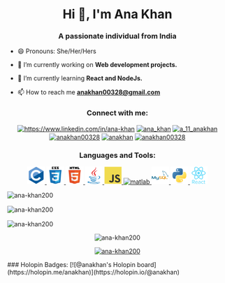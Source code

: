<!--
**Ana-Khan200/Ana-Khan200** is a ✨ _special_ ✨ repository because its `README.md` (this file) appears on your GitHub profile.

Here are some ideas to get you started:

- 🔭 I’m currently working on ...
- 🌱 I’m currently learning ...
- 👯 I’m looking to collaborate on ...
- 🤔 I’m looking for help with ...
- 💬 Ask me about ...
- 📫 How to reach me: ...
- 😄 Pronouns: ...
- ⚡ Fun fact: ...
-->
<h1 align="center">Hi 👋, I'm Ana Khan</h1>
<h3 align="center">A passionate individual from India</h3>

- 😄 Pronouns: She/Her/Hers

- 🔭 I’m currently working on **Web development projects.**

- 🌱 I’m currently learning **React and NodeJs.**

- 📫 How to reach me **anakhan00328@gmail.com**

<h3 align="center">Connect with me:</h3>
<p align="center">
<a href="https://linkedin.com/in/ana-khan" target="blank"><img align="center" src="https://raw.githubusercontent.com/rahuldkjain/github-profile-readme-generator/master/src/images/icons/Social/linked-in-alt.svg" alt="https://www.linkedin.com/in/ana-khan" height="30" width="40" /></a>
<a href="https://www.codechef.com/users/ana_khan" target="blank"><img align="center" src="https://cdn.jsdelivr.net/npm/simple-icons@3.1.0/icons/codechef.svg" alt="ana_khan" height="30" width="40" /></a>
<a href="https://www.hackerrank.com/a_11_anakhan" target="blank"><img align="center" src="https://raw.githubusercontent.com/rahuldkjain/github-profile-readme-generator/master/src/images/icons/Social/hackerrank.svg" alt="a_11_anakhan" height="30" width="40" /></a>
<a href="https://codeforces.com/profile/anakhan00328" target="blank"><img align="center" src="https://raw.githubusercontent.com/rahuldkjain/github-profile-readme-generator/master/src/images/icons/Social/codeforces.svg" alt="anakhan00328" height="30" width="40" /></a>
<a href="https://www.leetcode.com/anakhan" target="blank"><img align="center" src="https://raw.githubusercontent.com/rahuldkjain/github-profile-readme-generator/master/src/images/icons/Social/leet-code.svg" alt="anakhan" height="30" width="40" /></a>
<a href="https://auth.geeksforgeeks.org/user/anakhan00328" target="blank"><img align="center" src="https://raw.githubusercontent.com/rahuldkjain/github-profile-readme-generator/master/src/images/icons/Social/geeks-for-geeks.svg" alt="anakhan00328" height="30" width="40" /></a>
</p>

<h3 align="center">Languages and Tools:</h3>
<p align="center"> <a href="https://www.cprogramming.com/" target="_blank" rel="noreferrer"> <img src="https://raw.githubusercontent.com/devicons/devicon/master/icons/c/c-original.svg" alt="c" width="40" height="40"/> </a> <a href="https://www.w3schools.com/css/" target="_blank" rel="noreferrer"> <img src="https://raw.githubusercontent.com/devicons/devicon/master/icons/css3/css3-original-wordmark.svg" alt="css3" width="40" height="40"/> </a> <a href="https://www.w3.org/html/" target="_blank" rel="noreferrer"> <img src="https://raw.githubusercontent.com/devicons/devicon/master/icons/html5/html5-original-wordmark.svg" alt="html5" width="40" height="40"/> </a> <a href="https://www.java.com" target="_blank" rel="noreferrer"> <img src="https://raw.githubusercontent.com/devicons/devicon/master/icons/java/java-original.svg" alt="java" width="40" height="40"/> </a> <a href="https://developer.mozilla.org/en-US/docs/Web/JavaScript" target="_blank" rel="noreferrer"> <img src="https://raw.githubusercontent.com/devicons/devicon/master/icons/javascript/javascript-original.svg" alt="javascript" width="40" height="40"/> </a> <a href="https://www.mathworks.com/" target="_blank" rel="noreferrer"> <img src="https://upload.wikimedia.org/wikipedia/commons/2/21/Matlab_Logo.png" alt="matlab" width="40" height="40"/> </a> <a href="https://www.mysql.com/" target="_blank" rel="noreferrer"> <img src="https://raw.githubusercontent.com/devicons/devicon/master/icons/mysql/mysql-original-wordmark.svg" alt="mysql" width="40" height="40"/> </a> <a href="https://www.python.org" target="_blank" rel="noreferrer"> <img src="https://raw.githubusercontent.com/devicons/devicon/master/icons/python/python-original.svg" alt="python" width="40" height="40"/> </a> <a href="https://reactjs.org/" target="_blank" rel="noreferrer"> <img src="https://raw.githubusercontent.com/devicons/devicon/master/icons/react/react-original-wordmark.svg" alt="react" width="40" height="40"/> </a> </p>



<p>&nbsp;<img align="left" src="https://github-readme-stats.vercel.app/api?username=ana-khan200&show_icons=true&locale=en" alt="ana-khan200" /></p>
<div>
<p><img align="center" src="https://github-readme-streak-stats.herokuapp.com/?user=ana-khan200&" alt="ana-khan200" /></p>
<p><img align="center" src="https://github-readme-stats.vercel.app/api/top-langs?username=ana-khan200&show_icons=true&locale=en&layout=compact" alt="ana-khan200" /></p>

<p align="center"> <img src="https://komarev.com/ghpvc/?username=ana-khan200&label=Profile%20views&color=0e75b6&style=flat" alt="ana-khan200" /> </p>

<p align="center"> <a href="https://github.com/ryo-ma/github-profile-trophy"><img src="https://github-profile-trophy.vercel.app/?username=ana-khan200" alt="ana-khan200" /></a> </p>
</div>
### Holopin Badges:
[![@anakhan's Holopin board](https://holopin.me/anakhan)](https://holopin.io/@anakhan)


